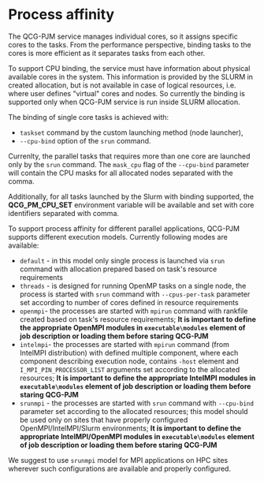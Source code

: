 # Process affinity

The QCG-PJM service manages individual cores, so it assigns specific cores to
the tasks. From the performance perspective, binding tasks to the cores is more
efficient as it separates tasks from each other. 

To support CPU binding, the service must have information about physical
available cores in the system. This information is provided by the SLURM in
created allocation, but is not available in case of logical resources, i.e.
where user defines "virtual" cores and nodes. So currently the binding is
supported only when QCG-PJM service is run inside SLURM allocation.

The binding of single core tasks is achieved with:
* `taskset` command by the custom launching method (node launcher),
* `--cpu-bind` option of the `srun` command.

Currenlty, the parallel tasks that requires more than one core are launched
only by the `srun` command. The `mask_cpu` flag of the `--cpu-bind` parameter
will contain the CPU masks for all allocated nodes separated with the comma.

Additionally, for all tasks launched by the Slurm with binding supported, the
**QCG_PM_CPU_SET** environment variable will be available and set with core
identifiers separated with comma.

To support process affinity for different parallel applications, QCG-PJM supports
different execution models. Currently following modes are available:
* `default` - in this model only single process is launched via `srun` command with
allocation prepared based on task's resource requirements
* `threads` - is designed for running OpenMP tasks on a single node, the process is
started with `srun` command with `--cpus-per-task` parameter set according to number
of cores defined in resource requirements
* `openmpi`- the processes are started with `mpirun` command with rankfile created
based on task's resource requirements; __It is important to define the appropriate OpenMPI
modules in `executable\modules` element of job description or loading them before staring
QCG-PJM__
* `intelmpi`- the processes are started with `mpirun` command (from IntelMPI distribution)
with defined multiple component, where each component describing execution node, contains
`-host` element and `I_MPI_PIN_PROCESSOR_LIST` arguments set according to the allocated
resources; __It is important to define the appropriate IntelMPI
modules in `executable\modules` element of job description or loading them before staring
QCG-PJM__
* `srunmpi` - the processes are started with `srun` command with `--cpu-bind` parameter
set according to the allocated resources; this model should be used only on sites that
have properly configured OpenMPI/IntelMPI/Slurm environments; __It is important to define the
appropriate IntelMPI/OpenMPI modules in `executable\modules` element of job description or loading
them before staring QCG-PJM__

We suggest to use `srunmpi` model for MPI applications on HPC sites wherever such configurations
are available and properly configured.

